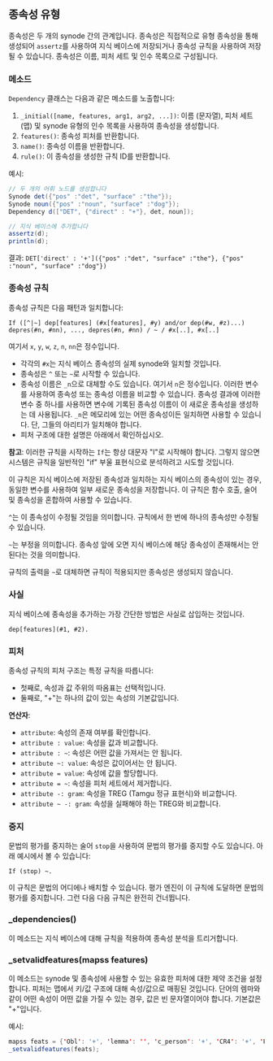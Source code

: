 ## 종속성 유형

종속성은 두 개의 synode 간의 관계입니다. 종속성은 직접적으로 유형 종속성을 통해 생성되어 `assertz`를 사용하여 지식 베이스에 저장되거나 종속성 규칙을 사용하여 저장될 수 있습니다. 종속성은 이름, 피처 세트 및 인수 목록으로 구성됩니다.

### 메소드

`Dependency` 클래스는 다음과 같은 메소드를 노출합니다:

1. `_initial([name, features, arg1, arg2, ...])`: 이름 (문자열), 피처 세트 (맵) 및 synode 유형의 인수 목록을 사용하여 종속성을 생성합니다.
2. `features()`: 종속성 피처를 반환합니다.
3. `name()`: 종속성 이름을 반환합니다.
4. `rule()`: 이 종속성을 생성한 규칙 ID를 반환합니다.

예시:

```java
// 두 개의 어휘 노드를 생성합니다
Synode det({"pos" :"det", "surface" :"the"});
Synode noun({"pos" :"noun", "surface" :"dog"});
Dependency d(["DET", {"direct" : "+"}, det, noun]);

// 지식 베이스에 추가합니다
assertz(d);
println(d);
```

결과: `DET['direct' : '+']({"pos" :"det", "surface" :"the"}, {"pos" :"noun", "surface" :"dog"})`

### 종속성 규칙

종속성 규칙은 다음 패턴과 일치합니다:

```
If ([^|~] dep[features] (#x[features], #y) and/or dep(#w, #z)...)
depres(#n, #nn), ..., depres(#n, #nn) / ~ / #x[..], #x[..]
```

여기서 `x`, `y`, `w`, `z`, `n`, `nn`은 정수입니다.
- 각각의 `#x`는 지식 베이스 종속성의 실제 synode와 일치할 것입니다.
- 종속성은 `^` 또는 `~`로 시작할 수 있습니다.
- 종속성 이름은 `_n`으로 대체할 수도 있습니다. 여기서 `n`은 정수입니다. 이러한 변수를 사용하여 종속성 또는 종속성 이름을 비교할 수 있습니다. 종속성 결과에 이러한 변수 중 하나를 사용하면 변수에 기록된 종속성 이름이 이 새로운 종속성을 생성하는 데 사용됩니다. `_n`은 메모리에 있는 어떤 종속성이든 일치하면 사용할 수 있습니다. 단, 그들의 아리티가 일치해야 합니다.
- 피처 구조에 대한 설명은 아래에서 확인하십시오.

**참고**: 이러한 규칙을 시작하는 `If`는 항상 대문자 "I"로 시작해야 합니다. 그렇지 않으면 시스템은 규칙을 일반적인 "if" 부울 표현식으로 분석하려고 시도할 것입니다.

이 규칙은 지식 베이스에 저장된 종속성과 일치하는 지식 베이스의 종속성이 있는 경우, 동일한 변수를 사용하여 일부 새로운 종속성을 저장합니다. 이 규칙은 함수 호출, 술어 및 종속성을 혼합하여 사용할 수 있습니다.

`^`는 이 종속성이 수정될 것임을 의미합니다. 규칙에서 한 번에 하나의 종속성만 수정될 수 있습니다.

`~`는 부정을 의미합니다. 종속성 앞에 오면 지식 베이스에 해당 종속성이 존재해서는 안 된다는 것을 의미합니다.

규칙의 출력을 `~`로 대체하면 규칙이 적용되지만 종속성은 생성되지 않습니다.

### 사실

지식 베이스에 종속성을 추가하는 가장 간단한 방법은 사실로 삽입하는 것입니다.

```
dep[features](#1, #2).
```

### 피처

종속성 규칙의 피처 구조는 특정 규칙을 따릅니다:
- 첫째로, 속성과 값 주위의 따옴표는 선택적입니다.
- 둘째로, "+"는 하나의 값이 있는 속성의 기본값입니다.

**연산자**:
- `attribute`: 속성의 존재 여부를 확인합니다.
- `attribute : value`: 속성을 값과 비교합니다.
- `attribute : ~`: 속성은 어떤 값을 가져서는 안 됩니다.
- `attribute ~: value`: 속성은 값이어서는 안 됩니다.
- `attribute = value`: 속성에 값을 할당합니다.
- `attribute = ~`: 속성을 피처 세트에서 제거합니다.
- `attribute -: gram`: 속성을 TREG (Tamgu 정규 표현식)와 비교합니다.
- `attribute ~ -: gram`: 속성을 실패해야 하는 TREG와 비교합니다.

### 중지

문법의 평가를 중지하는 술어 `stop`을 사용하여 문법의 평가를 중지할 수도 있습니다. 아래 예시에서 볼 수 있습니다:

```
If (stop) ~.
```

이 규칙은 문법의 어디에나 배치할 수 있습니다. 평가 엔진이 이 규칙에 도달하면 문법의 평가를 중지합니다. 그런 다음 다음 규칙은 완전히 건너뜁니다.

### _dependencies()

이 메소드는 지식 베이스에 대해 규칙을 적용하여 종속성 분석을 트리거합니다.

### _setvalidfeatures(mapss features)

이 메소드는 synode 및 종속성에 사용할 수 있는 유효한 피처에 대한 제약 조건을 설정합니다. 피처는 맵에서 키/값 구조에 대해 속성/값으로 매핑된 것입니다. 단어의 렘마와 같이 어떤 속성이 어떤 값을 가질 수 있는 경우, 값은 빈 문자열이어야 합니다. 기본값은 "+"입니다.

예시:

```java
mapss feats = {'Obl': '+', 'lemma': '', 'c_person': '+', 'CR4': '+', 'Punct': '+', 'surface': ''};
_setvalidfeatures(feats);
```
